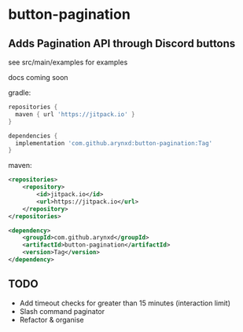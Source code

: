 # button-pagination
## Adds Pagination API through Discord buttons

see src/main/examples for examples

docs coming soon

gradle:

```gradle
repositories {
  maven { url 'https://jitpack.io' }
}

dependencies {
  implementation 'com.github.arynxd:button-pagination:Tag'
}
```

maven:

```xml
<repositories>
	<repository>
	    <id>jitpack.io</id>
	    <url>https://jitpack.io</url>
	</repository>
</repositories>

<dependency>
    <groupId>com.github.arynxd</groupId>
    <artifactId>button-pagination</artifactId>
    <version>Tag</version>
</dependency>
```

## TODO
- Add timeout checks for greater than 15 minutes (interaction limit)
- Slash command paginator
- Refactor & organise
